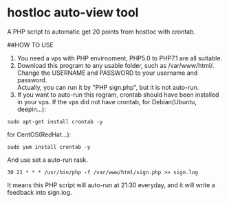 # hostloc auto-view tool

A PHP script to automatic get 20 points from hostloc with crontab.

##HOW TO USE
1. You need a vps with PHP envirnoment, PHP5.0 to PHP7.1 are all suitable.<br>
2. Download this program to any usable folder, such as /var/www/html/. Change the USERNAME and PASSWORD to your username and password.<br>
Actually, you can run it by "PHP sign.php", but it is not auto-run.<br>
3. If you want to auto-run this rogram, crontab should have been installed in your vps. If the vps did not have crontab, for Debian(Ubuntu, deepin...):<br>
```
sudo apt-get install crontab -y
```
for CentOS(RedHat...):<br>
```
sudo yum install crontab -y
```
And use set a auto-run rask.<br>
```
30 21 * * * /usr/bin/php -f /var/www/html/sign.php >> sign.log
```
It means this PHP script will auto-run at 21:30 everyday, and it will write a feedback into sign.log.
